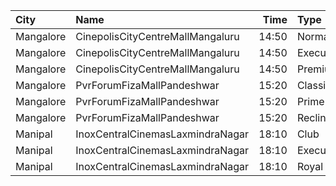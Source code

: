 | City      | Name                             |  Time | Type      | Price | Capacity | Booked |
| :-------- | :------------------------------- | ----: | :-------- | ----: | -------: | -----: |
| Mangalore | CinepolisCityCentreMallMangaluru | 14:50 | Normal    |  150₹ |       23 |      0 |
| Mangalore | CinepolisCityCentreMallMangaluru | 14:50 | Executive |  150₹ |      112 |      3 |
| Mangalore | CinepolisCityCentreMallMangaluru | 14:50 | Premium   |  150₹ |       44 |     28 |
| Mangalore | PvrForumFizaMallPandeshwar       | 15:20 | Classic   |  150₹ |       48 |      0 |
| Mangalore | PvrForumFizaMallPandeshwar       | 15:20 | Prime     |  150₹ |       28 |      0 |
| Mangalore | PvrForumFizaMallPandeshwar       | 15:20 | Recliner  |  300₹ |        6 |      4 |
| Manipal   | InoxCentralCinemasLaxmindraNagar | 18:10 | Club      |  130₹ |       21 |      0 |
| Manipal   | InoxCentralCinemasLaxmindraNagar | 18:10 | Executive |  130₹ |       20 |      0 |
| Manipal   | InoxCentralCinemasLaxmindraNagar | 18:10 | Royal     |  250₹ |        4 |      0 |